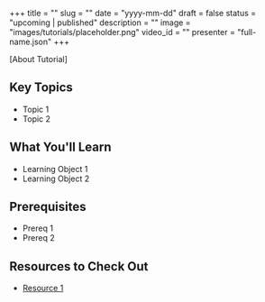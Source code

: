 +++
title = ""
slug = ""
date = "yyyy-mm-dd"
draft = false
status = "upcoming | published"
description = ""
image = "images/tutorials/placeholder.png"
video_id = ""
presenter = "full-name.json"
+++

[About Tutorial]

## Key Topics

- Topic 1
- Topic 2

## What You'll Learn

- Learning Object 1
- Learning Object 2

## Prerequisites

- Prereq 1
- Prereq 2

## Resources to Check Out

- [Resource 1](link)